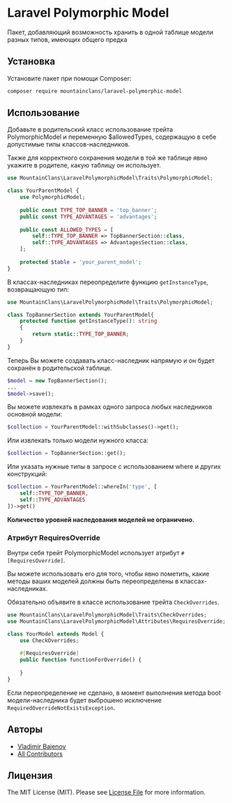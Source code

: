 # Laravel Polymorphic Model

Пакет, добавляющий возможность хранить в одной таблице модели разных типов, имеющих общего предка

## Установка

Установите пакет при помощи Composer:

```bash
composer require mountainclans/laravel-polymorphic-model
```

## Использование

Добавьте в родительский класс использование трейта PolymorphicModel и переменную $allowedTypes, содержащую в себе допустимые типы классов-наследников.

Также для корректного сохранения модели в той же таблице явно укажите в родителе, какую таблицу он использует.

```php
use MountainClans\LaravelPolymorphicModel\Traits\PolymorphicModel;

class YourParentModel {
    use PolymorphicModel;
    
    public const TYPE_TOP_BANNER = 'top_banner';
    public const TYPE_ADVANTAGES = 'advantages';
    
    public const ALLOWED_TYPES = [
        self::TYPE_TOP_BANNER => TopBannerSection::class,
        self::TYPE_ADVANTAGES => AdvantagesSection::class,
    ];
    
    protected $table = 'your_parent_model';
}
```

В классах-наследниках переопределите функцию `getInstanceType`, возвращающую тип:

```php
use MountainClans\LaravelPolymorphicModel\Traits\PolymorphicModel;

class TopBannerSection extends YourParentModel{
    protected function getInstanceType(): string
    {
        return static::TYPE_TOP_BANNER;
    }
}
```

Теперь Вы можете создавать класс-наследник напрямую и он будет сохранён в родительской таблице.
```php
$model = new TopBannerSection();
...
$model->save();
```

Вы можете извлекать в рамках одного запроса любых наследников основной модели:
```php
$collection = YourParentModel::withSubclasses()->get();
```

Или извлекать только модели нужного класса:
```php
$collection = TopBannerSection::get();
```

Или указать нужные типы в запросе с использованием where и других конструкций:
```php
$collection = YourParentModel::whereIn('type', [
    self::TYPE_TOP_BANNER, 
    self::TYPE_ADVANTAGES
])->get()
```

**Количество уровней наследования моделей не ограничено.**

### Атрибут RequiresOverride
Внутри себя трейт PolymorphicModel использует атрибут `#[RequiresOverride]`.

Вы можете использовать его для того, чтобы явно пометить, какие методы ваших моделей должны быть переопределены в классах-наследниках.

Обязательно объявите в классе использование трейта `CheckOverrides`.

```php
use MountainClans\LaravelPolymorphicModel\Traits\CheckOverrides;
use MountainClans\LaravelPolymorphicModel\Attributes\RequiresOverride;

class YourModel extends Model {
    use CheckOverrides;
    
    #[RequiresOverride]
    public function functionForOverride() {
        
    }
}
```

Если переопределение не сделано, в момент выполнения метода boot модели-наследника будет выброшено исключение `RequiredOverrideNotExistsException`.

## Авторы

- [Vladimir Bajenov](https://github.com/mountainclans)
- [All Contributors](../../contributors)

## Лицензия

The MIT License (MIT). Please see [License File](LICENSE.md) for more information.
